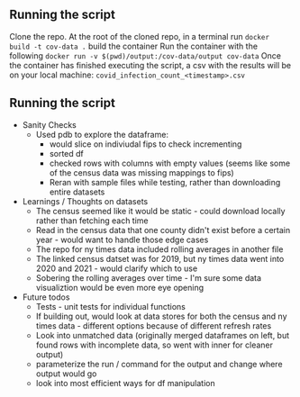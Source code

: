 ## Running the script

Clone the repo. 
At the root of the cloned repo, in a terminal run `docker build -t cov-data .` build the container
Run the container with the following `docker run -v $(pwd)/output:/cov-data/output cov-data`
Once the container has finished executing the script, a csv with the results will be on your local machine: `covid_infection_count_<timestamp>.csv`

## Running the script
- Sanity Checks
  - Used pdb to explore the dataframe:
  	- would slice on indiviudal fips to check incrementing
  	- sorted df
  	- checked rows with columns with empty values (seems like some of the census data was missing mappings to fips)
  	- Reran with sample files while testing, rather than downloading entire datasets
- Learnings / Thoughts on datasets
  - The census seemed like it would be static - could download locally rather than fetching each time
  - Read in the census data that one county didn't exist before a certain year - would want to handle those edge cases
  - The repo for ny times data included rolling averages in another file
  - The linked census datset was for 2019, but ny times data went into 2020 and 2021 - would clarify which to use
  - Sobering the rolling averages over time - I'm sure some data visualiztion would be even more eye opening
- Future todos
  - Tests - unit tests for individual functions
  - If building out, would look at data stores for both the census and ny times data - different options because of different refresh rates
  - Look into unmatched data (originally merged dataframes on left, but found rows with incomplete data, so went with inner for cleaner output)
  - parameterize the run / command for the output and change where output would go
  - look into most efficient ways for df manipulation
